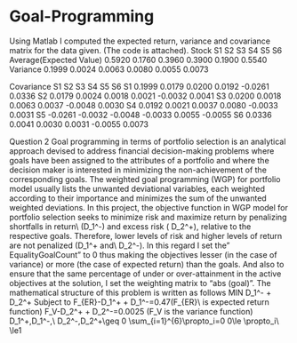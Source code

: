 # Goal-Programming

Using Matlab I computed the expected return, variance and covariance matrix for the data given. (The code is attached).
Stock	                   S1	     S2	      S3	     S4	    S5	    S6
Average(Expected Value)	0.5920	0.1760	0.3960	0.3900	0.1900	0.5540
Variance	              0.1999	0.0024	0.0063	0.0080	0.0055	0.0073

Covariance
 	     S1	     S2	    S3	   S4	      S5	   S6
S1	0.1999	0.0179	0.0200	 0.0192	-0.0261	 0.0336
S2	0.0179	0.0024	0.0018	 0.0021	-0.0032	 0.0041
S3	0.0200	0.0018	0.0063	 0.0037	-0.0048	 0.0030
S4	0.0192	0.0021	0.0037	 0.0080	-0.0033	 0.0031
S5	-0.0261	-0.0032	-0.0048	-0.0033	 0.0055	-0.0055
S6	0.0336	0.0041	0.0030	 0.0031	-0.0055	 0.0073

Question 2
Goal programming in terms of portfolio selection is an analytical approach devised to address financial decision-making problems where goals have been assigned to the attributes of a portfolio and where the decision maker is interested in minimizing the non-achievement of the corresponding goals.
The weighted goal programming (WGP) for portfolio model usually lists the unwanted deviational variables, each weighted according to their importance and minimizes the sum of the unwanted weighted deviations. In this project, the objective function in WGP model for portfolio selection seeks to minimize risk and maximize return by penalizing shortfalls in return\ (D_1^-) and excess risk ( D_2^+), relative to the respective goals. Therefore, lower levels of risk and higher levels of return are not penalized (D_1^+ and\ D_2^-). In this regard I set the” EqualityGoalCount” to 0 thus making the objectives lesser (in the case of variance) or more (the case of expected return) than the goals. And also to ensure that the same percentage of under or over-attainment in the active objectives at the solution, I set the weighting matrix to “abs (goal)”.
The mathematical structure of this problem is written as follows
                         MIN D_1^- + D_2^+
            Subject to 
                     F_{ER}-D_1^+ + D_1^-=0.47(F_{ER}\ is expected return function)
                     F_V-D_2^+ + D_2^-=0.0025 (F_V is the variance function)
                     D_1^+,D_1^-,\ D_2^-,D_2^+\geq 0
                     \sum_{i=1}^{6}\propto_i=0
                     0\le \propto_i\ \le1
